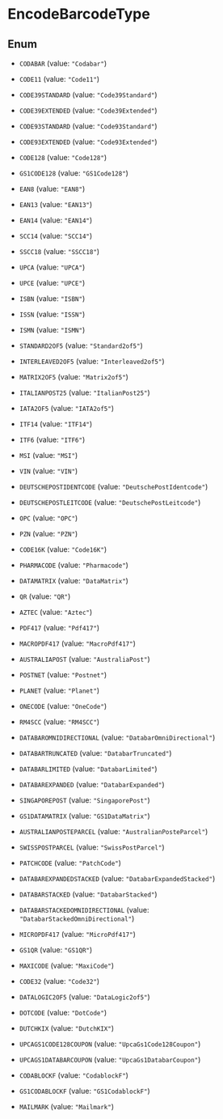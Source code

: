 
# EncodeBarcodeType

## Enum


* `CODABAR` (value: `"Codabar"`)

* `CODE11` (value: `"Code11"`)

* `CODE39STANDARD` (value: `"Code39Standard"`)

* `CODE39EXTENDED` (value: `"Code39Extended"`)

* `CODE93STANDARD` (value: `"Code93Standard"`)

* `CODE93EXTENDED` (value: `"Code93Extended"`)

* `CODE128` (value: `"Code128"`)

* `GS1CODE128` (value: `"GS1Code128"`)

* `EAN8` (value: `"EAN8"`)

* `EAN13` (value: `"EAN13"`)

* `EAN14` (value: `"EAN14"`)

* `SCC14` (value: `"SCC14"`)

* `SSCC18` (value: `"SSCC18"`)

* `UPCA` (value: `"UPCA"`)

* `UPCE` (value: `"UPCE"`)

* `ISBN` (value: `"ISBN"`)

* `ISSN` (value: `"ISSN"`)

* `ISMN` (value: `"ISMN"`)

* `STANDARD2OF5` (value: `"Standard2of5"`)

* `INTERLEAVED2OF5` (value: `"Interleaved2of5"`)

* `MATRIX2OF5` (value: `"Matrix2of5"`)

* `ITALIANPOST25` (value: `"ItalianPost25"`)

* `IATA2OF5` (value: `"IATA2of5"`)

* `ITF14` (value: `"ITF14"`)

* `ITF6` (value: `"ITF6"`)

* `MSI` (value: `"MSI"`)

* `VIN` (value: `"VIN"`)

* `DEUTSCHEPOSTIDENTCODE` (value: `"DeutschePostIdentcode"`)

* `DEUTSCHEPOSTLEITCODE` (value: `"DeutschePostLeitcode"`)

* `OPC` (value: `"OPC"`)

* `PZN` (value: `"PZN"`)

* `CODE16K` (value: `"Code16K"`)

* `PHARMACODE` (value: `"Pharmacode"`)

* `DATAMATRIX` (value: `"DataMatrix"`)

* `QR` (value: `"QR"`)

* `AZTEC` (value: `"Aztec"`)

* `PDF417` (value: `"Pdf417"`)

* `MACROPDF417` (value: `"MacroPdf417"`)

* `AUSTRALIAPOST` (value: `"AustraliaPost"`)

* `POSTNET` (value: `"Postnet"`)

* `PLANET` (value: `"Planet"`)

* `ONECODE` (value: `"OneCode"`)

* `RM4SCC` (value: `"RM4SCC"`)

* `DATABAROMNIDIRECTIONAL` (value: `"DatabarOmniDirectional"`)

* `DATABARTRUNCATED` (value: `"DatabarTruncated"`)

* `DATABARLIMITED` (value: `"DatabarLimited"`)

* `DATABAREXPANDED` (value: `"DatabarExpanded"`)

* `SINGAPOREPOST` (value: `"SingaporePost"`)

* `GS1DATAMATRIX` (value: `"GS1DataMatrix"`)

* `AUSTRALIANPOSTEPARCEL` (value: `"AustralianPosteParcel"`)

* `SWISSPOSTPARCEL` (value: `"SwissPostParcel"`)

* `PATCHCODE` (value: `"PatchCode"`)

* `DATABAREXPANDEDSTACKED` (value: `"DatabarExpandedStacked"`)

* `DATABARSTACKED` (value: `"DatabarStacked"`)

* `DATABARSTACKEDOMNIDIRECTIONAL` (value: `"DatabarStackedOmniDirectional"`)

* `MICROPDF417` (value: `"MicroPdf417"`)

* `GS1QR` (value: `"GS1QR"`)

* `MAXICODE` (value: `"MaxiCode"`)

* `CODE32` (value: `"Code32"`)

* `DATALOGIC2OF5` (value: `"DataLogic2of5"`)

* `DOTCODE` (value: `"DotCode"`)

* `DUTCHKIX` (value: `"DutchKIX"`)

* `UPCAGS1CODE128COUPON` (value: `"UpcaGs1Code128Coupon"`)

* `UPCAGS1DATABARCOUPON` (value: `"UpcaGs1DatabarCoupon"`)

* `CODABLOCKF` (value: `"CodablockF"`)

* `GS1CODABLOCKF` (value: `"GS1CodablockF"`)

* `MAILMARK` (value: `"Mailmark"`)



